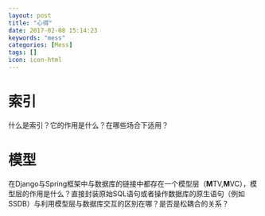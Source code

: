 ```yaml
---
layout: post
title: "心得"
date: 2017-02-08 15:14:23 
keywords: "mess"
categories: [Mess]
tags: []
icon: icon-html
---
```

# 索引
什么是索引？它的作用是什么？在哪些场合下适用？

# 模型
在Django与Spring框架中与数据库的链接中都存在一个模型层（**M**TV,**M**VC），模型层的作用是什么？直接封装原始SQL语句或者操作数据库的原生语句（例如SSDB）与利用模型层与数据库交互的区别在哪？是否是松耦合的关系？  
